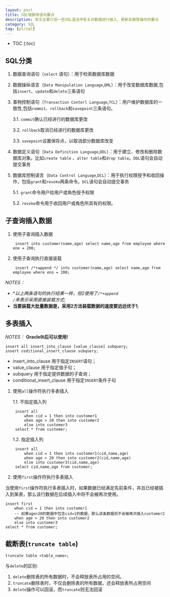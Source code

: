 ```yaml
---
layout: post
title: SQL增删改语句要点
description: 本文主要介绍一些SQL语法中有关对数据进行插入、更新及删除操作的要点
category: SQL
tag: [pl/sql]
---
```


* TOC
{:toc}

## SQL分类

1. 数据查询语句（`select` 语句）：用于检索数据库数据

2. 数据操纵语言（`Data Manipulation Language`,`DML`）：用于改变数据库数据,包括`insert`、`update`和`delete`三条语句

3. 事物控制语句（`Transaction Contorl Language`,`TCL`）：用户维护数据库的一致性,包括`commit`、`rollback`和`savepoint`三条语句。

    3.1. `commit`确认已经进行的数据库更改
    
    3.2. `rollback`取消已经进行的数据库更改
    
    3.3. `savepoint`设置保存点，以取消部分数据库改变
    
4. 数据定义语句（`Data Definition Language`,`DDL`）：用于建立、修改和删除数据库对象。比如`create table` 、`alter table`和`drop table`。`DDL`语句会自动提交事务

5. 数据库控制语言（`Data Control Language`,`DCL`）：用于执行权限授予和收回操作，包括`grant`和`revoke`两条命令。`DCL`语句会自动提交事务

	 5.1. `grant`命令用户给用户或角色授予权限
     
	 5.2. `revoke`命令用于收回用户或角色所具有的权限。

## 子查询插入数据

1. 使用子查询插入数据
    
        insert into customer(name,age) select name,age from employee where eno = 200;
    
2. 使用子查询执行直接装载

        insert /*+append */ into customer(name,age) select name,age from employee where eno = 200;

<span class="label label-important"><em>NOTES：</em></span>

+ **以上两条语句的执行结果一样，但2使用了<code>/*+append */</code>来表示采用直接装载方式**;
+ **当要装载大批量数据是，采用2方法装载数据的速度要远远优于1**;


## 多表插入

<span class="label label-important"><em>NOTES：</em></span> **Oracle9i后可以使用!**

    insert all insert_into_clause [value_clause] subquery;
    insert coditional_insert_clause subquery;

+ insert_into_clause 用于指定`INSERT`语句；
+ value_clause 用于指定值子句；
+ subquery 用于指定提供数据的子查询；
+ conditional_insert_clause 用于指定`INSERT`条件子句

<p />

1. 使用`all`操作符执行多表插入
    
    1.1. 不指定插入列
    
        insert all
        	when cid = 1 then into customer1
			when age > 20 then into customer2
			else into customer3
		select * from customer;
            
    1.2. 指定插入列
    
        insert all
    		when cid = 1 then into customer1(cid,name,age)
			when age > 20 then into customer2(cid,name,age)
			else into customer3(cid,name,age)
		select cid,name,age from customer;

2. 使用`first`操作符执行多表插入

当使用`first`操作符执行多表插入时，如果数据已经满足先前条件，并且已经被插入到某表，那么该行数据在后续插入中将不会被再次使用。

    insert first
        when cid = 1 then into customer1
        -- 如果age>20的数据中包含cid=1的数据，那么该条数据将不会被再次插入customer2
        when age > 20 then into customer2
        else into customer3
	select * from customer;

## 截断表(`truncate table`)
 
    truncate table <table_name>;

与`delete`的区别:

1. `delete`删除表的所有数据时，不会释放表所占用的空间。
2. `truncate`删除表时，不仅会删除表的所有数据，还会释放表所占用空间
3. `delete`操作可以回滚，而`truncate`则无法回滚
